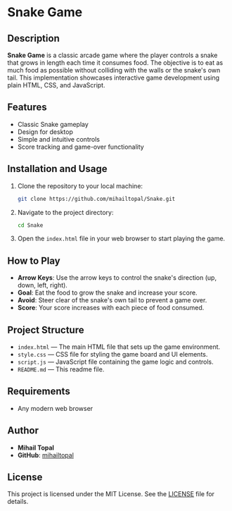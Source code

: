 # Snake Game

## Description

**Snake Game** is a classic arcade game where the player controls a snake that grows in length each time it consumes food. The objective is to eat as much food as possible without colliding with the walls or the snake's own tail. This implementation showcases interactive game development using plain HTML, CSS, and JavaScript.

## Features

- Classic Snake gameplay
- Design for desktop 
- Simple and intuitive controls
- Score tracking and game-over functionality

## Installation and Usage

1. Clone the repository to your local machine:

    ```bash
    git clone https://github.com/mihailtopal/Snake.git
    ```

2. Navigate to the project directory:

    ```bash
    cd Snake
    ```

3. Open the `index.html` file in your web browser to start playing the game.

## How to Play

- **Arrow Keys**: Use the arrow keys to control the snake's direction (up, down, left, right).
- **Goal**: Eat the food to grow the snake and increase your score.
- **Avoid**: Steer clear of  the snake's own tail to prevent a game over.
- **Score**: Your score increases with each piece of food consumed.

## Project Structure

- `index.html` — The main HTML file that sets up the game environment.
- `style.css` — CSS file for styling the game board and UI elements.
- `script.js` — JavaScript file containing the game logic and controls.
- `README.md` — This readme file.

## Requirements

- Any modern web browser

## Author

- **Mihail Topal**
- **GitHub**: [mihailtopal](https://github.com/mihailtopal)

## License

This project is licensed under the MIT License. See the [LICENSE](./LICENSE) file for details.
